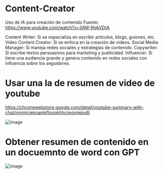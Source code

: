 # Content-Creator
Uso de IA para creación de contenido
Fuente: https://www.youtube.com/watch?v=3AW-NgkVDtA


Content Writer: Si se especializa en escribir artículos, blogs, guiones, etc.
Video Content Creator: Si se enfoca en la creación de videos.
Social Media Manager: Si maneja redes sociales y estrategias de contenido.
Copywriter: Si escribe textos persuasivos para marketing y publicidad.
Influencer: Si tiene una audiencia grande y genera contenido en redes sociales con influencia sobre los seguidores.

# Usar una Ia de resumen de video de youtube
https://chromewebstore.google.com/detail/youtube-summary-with-chat/nmmicjeknamkfloonkhhcjmomieiodli

![image](https://github.com/user-attachments/assets/8a09b55c-a4c6-4288-90c5-f7e56fd86995)

# Obtener resumen de contenido en un docuemnto de word con GPT
![image](https://github.com/user-attachments/assets/13d7c465-3863-47cf-9515-27f89de53fe4)

